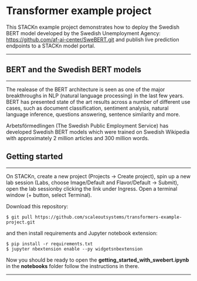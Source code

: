 # Transformer example project

This STACKn example project demonstrates how to deploy the Swedish BERT model developed by the Swedish Unemployment Agency: https://github.com/af-ai-center/SweBERT.git and publish live prediction endpoints to a STACKn model portal.

***

## BERT and the Swedish BERT models
***

The realease of the BERT architecture is seen as one of the major breakthroughs in NLP (natural language processing) in the last few years. BERT has presented state of the art results across a number of different use cases, such as document classification, sentiment analysis, natural language inference, questions answering, sentence similarity and more.

Arbetsförmedlingen (The Swedish Public Employment Service) has developed Swedish BERT models which were trained on Swedish Wikipedia with approximately 2 million articles and 300 million words.

## Getting started
***
On STACKn, create a new project (Projects -> Create project), spin up a new lab session (Labs, choose Image/Default and Flavor/Default -> Submit), open the lab sessionby clicking the link under Ingress. Open a terminal window (+ button, select Terminal). 

Download this repository:

    $ git pull https://github.com/scaleoutsystems/transformers-example-project.git

and then install requirements and Jupyter notebook extension:
    
    $ pip install -r requirements.txt
    $ jupyter nbextension enable --py widgetsnbextension
    
Now you should be ready to open the **getting_started_with_swebert.ipynb** in the **notebooks** folder follow the instructions in there.

*** 

